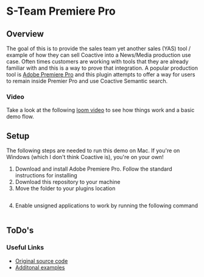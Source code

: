 # S-Team Premiere Pro

## Overview

The goal of this is to provide the sales team yet another sales (YAS) tool / example of how they can sell Coactive into a News/Media production use case. Often times customers are working with tools that they are already familiar with and this is a way to prove that integration. A popular production tool is [Adobe Premiere Pro](https://www.adobe.com/products/premiere.html) and this plugin attempts to offer a way for users to remain inside Premier Pro and use Coactive Semantic search.

### Video

Take a look at the following [loom video]() to see how things work and a basic demo flow.

## Setup

The following steps are needed to run this demo on Mac. If you're on Windows (which I don't think Coactive is), you're on your own!

1. Download and install Adobe Premiere Pro. Follow the standard instructions for installing
2. Download this repository to your machine
3. Move the folder to your plugins location
   ```shell

   ```
4. Enable unsigned applications to work by running the following command
   ```shell
   ```

## ToDo's

### Useful Links

* [Original source code](https://github.com/Adobe-CEP/CEP-Resources)
* [Additonal examples](https://github.com/Adobe-CEP/CEP-Resources/tree/master/CEP_12.x/Samples/CEP_HTML_Test_Extension-12.0)